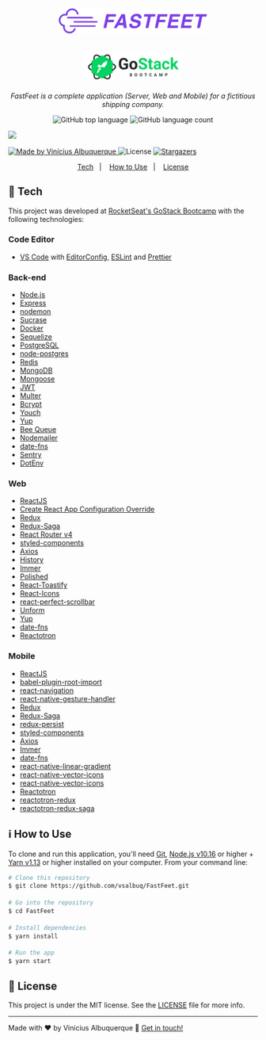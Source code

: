 <h1 align="center">
  <img alt="Fastfeet" title="Fastfeet" src=".github/logo.png" width="300px" />
</h1>

<h2 align="center">
    <img alt="GoStack" src=".github/gostack-logo.png" width="200px" />
</h2>

<p align="center"><i>FastFeet is a complete application (Server, Web and Mobile) for a fictitious shipping company.</i></p>

<p align="center">
  <img alt="GitHub top language" src="https://img.shields.io/github/languages/top/vsalbuq/FastFeet?color=%2304D361">
  
  <img alt="GitHub language count" src="https://img.shields.io/github/languages/count/vsalbuq/FastFeet?color=%2304D361">

<a href="https://www.codacy.com/manual/vsalbuq/FastFeet?utm_source=github.com&amp;utm_medium=referral&amp;utm_content=vsalbuq/FastFeet&amp;utm_campaign=Badge_Grade"><img src="https://api.codacy.com/project/badge/Grade/eda3b70e0a4a4ba0bffb7757f37b2987"/></a>

  <a href="https://github.com/vsalbuq/FastFeet">
    <img alt="Made by Vinícius Albuquerque" src="https://img.shields.io/badge/made%20by-vsalbuq-%23304D361">
  </a>

  <img alt="License" src="https://img.shields.io/badge/license-MIT-%2304D361">

  <a href="https://github.com/vsalbuq/FastFeet/stargazers">
    <img alt="Stargazers" src="https://img.shields.io/github/stars/vsalbuq/FastFeet?style=social">
  </a>
</p>

<p align="center">
  <a href="#rocket-tech">Tech</a>&nbsp;&nbsp;&nbsp;|&nbsp;&nbsp;&nbsp;
  <a href="#-how-to-use">How to Use</a>&nbsp;&nbsp;&nbsp;|&nbsp;&nbsp;&nbsp;
  <a href="#memo-license">License</a>
</p>

## :rocket: Tech

This project was developed at [RocketSeat's GoStack Bootcamp](https://rocketseat.com.br/bootcamp) with the following technologies:

### Code Editor

- [VS Code][vc] with [EditorConfig][vceditconfig], [ESLint][vceslint] and [Prettier](https://prettier.io/)

### Back-end

- [Node.js][nodejs]
- [Express](https://expressjs.com/)
- [nodemon](https://nodemon.io/)
- [Sucrase](https://github.com/alangpierce/sucrase)
- [Docker](https://www.docker.com/docker-community)
- [Sequelize](http://docs.sequelizejs.com/)
- [PostgreSQL](https://www.postgresql.org/)
- [node-postgres](https://www.npmjs.com/package/pg)
- [Redis](https://redis.io/)
- [MongoDB](https://www.mongodb.com/)
- [Mongoose](https://mongoosejs.com/)
- [JWT](https://jwt.io/)
- [Multer](https://github.com/expressjs/multer)
- [Bcrypt](https://www.npmjs.com/package/bcrypt)
- [Youch](https://www.npmjs.com/package/youch)
- [Yup](https://www.npmjs.com/package/yup)
- [Bee Queue](https://www.npmjs.com/package/bcrypt)
- [Nodemailer](https://nodemailer.com/about/)
- [date-fns](https://date-fns.org/)
- [Sentry](https://sentry.io/)
- [DotEnv](https://www.npmjs.com/package/dotenv)

### Web

- [ReactJS](https://reactjs.org/)
- [Create React App Configuration Override](https://github.com/sharegate/craco)
- [Redux](https://redux.js.org/)
- [Redux-Saga](https://redux-saga.js.org/)
- [React Router v4](https://github.com/ReactTraining/react-router)
- [styled-components](https://www.styled-components.com/)
- [Axios](https://github.com/axios/axios)
- [History](https://www.npmjs.com/package/history)
- [Immer](https://github.com/immerjs/immer)
- [Polished](https://polished.js.org/)
- [React-Toastify](https://fkhadra.github.io/react-toastify/)
- [React-Icons](http://react-icons.github.io/react-icons/)
- [react-perfect-scrollbar](https://github.com/OpusCapita/react-perfect-scrollbar)
- [Unform](https://github.com/Rocketseat/unform)
- [Yup](https://www.npmjs.com/package/yup)
- [date-fns](https://date-fns.org/)
- [Reactotron](https://infinite.red/reactotron)

### Mobile

- [ReactJS](https://reactjs.org/)
- [babel-plugin-root-import](https://github.com/entwicklerstube/babel-plugin-root-import)
- [react-navigation](https://reactnavigation.org/)
- [react-native-gesture-handler](https://github.com/kmagiera/react-native-gesture-handler)
- [Redux](https://redux.js.org/)
- [Redux-Saga](https://redux-saga.js.org/)
- [redux-persist](https://github.com/rt2zz/redux-persist)
- [styled-components](https://www.styled-components.com/)
- [Axios](https://github.com/axios/axios)
- [Immer](https://github.com/immerjs/immer)
- [date-fns](https://date-fns.org/)
- [react-native-linear-gradient](https://github.com/react-native-community/react-native-linear-gradient)
- [react-native-vector-icons](https://github.com/oblador/react-native-vector-icons)
- [react-native-vector-icons](https://github.com/oblador/react-native-vector-icons)
- [Reactotron](https://infinite.red/reactotron)
- [reactotron-redux](https://github.com/infinitered/reactotron-redux)
- [reactotron-redux-saga](https://github.com/infinitered/reactotron-redux-saga)

## :information_source: How to Use

To clone and run this application, you'll need [Git](https://git-scm.com), [Node.js v10.16][nodejs] or higher + [Yarn v1.13][yarn] or higher installed on your computer. From your command line:

```bash
# Clone this repository
$ git clone https://github.com/vsalbuq/FastFeet.git

# Go into the repository
$ cd FastFeet

# Install dependencies
$ yarn install

# Run the app
$ yarn start
```

## :memo: License

This project is under the MIT license. See the [LICENSE](LICENSE.md) file for more info.

---

Made with ♥ by Vinicius Albuquerque :wave: [Get in touch!](https://www.linkedin.com/in/vsalbuq/)

[nodejs]: https://nodejs.org/
[yarn]: https://yarnpkg.com/
[vc]: https://code.visualstudio.com/
[vceditconfig]: https://marketplace.visualstudio.com/items?itemName=EditorConfig.EditorConfig
[vceslint]: https://marketplace.visualstudio.com/items?itemName=dbaeumer.vscode-eslint
